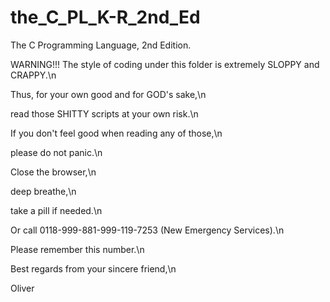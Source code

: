 # the_C_PL_K-R_2nd_Ed
The C Programming Language, 2nd Edition. 

WARNING!!!
The style of coding under this folder is extremely SLOPPY and CRAPPY.\n

Thus, for your own good and for GOD's sake,\n

read those SHITTY scripts at your own risk.\n

If you don't feel good when reading any of those,\n

please do not panic.\n

Close the browser,\n

deep breathe,\n

take a pill if needed.\n

Or call 0118-999-881-999-119-7253 (New Emergency Services).\n

Please remember this number.\n

Best regards from your sincere friend,\n

Oliver
